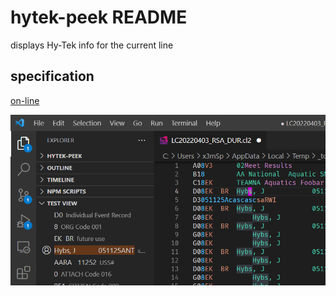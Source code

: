 # hytek-peek README

displays Hy-Tek info for the current line

## specification
[on-line](https://www.usms.org/admin/sdifv3f.txt)

![](/images/example.png)